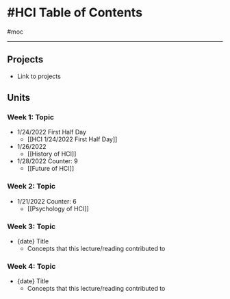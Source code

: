 # #HCI Table of Contents
#moc 

---

## Projects
- Link to projects


## Units
### Week 1: Topic
- 1/24/2022 First Half Day
	- [[HCI 1/24/2022 First Half Day]]
- 1/26/2022
	- [[History of HCI]]
- 1/28/2022 Counter: 9
	- [[Future of HCI]]

### Week 2: Topic
- 1/21/2022 Counter: 6
	- [[Psychology of HCI]]

### Week 3: Topic
- {date} Title
	- Concepts that this lecture/reading contributed to

### Week 4: Topic
- {date} Title
	- Concepts that this lecture/reading contributed to